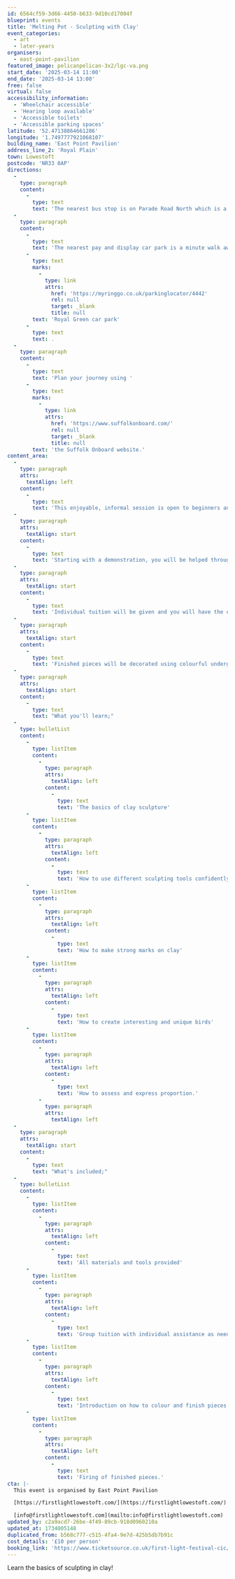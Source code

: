 ```yaml
---
id: 6564cf59-3d66-4450-b633-9d10cd17004f
blueprint: events
title: 'Melting Pot - Sculpting with Clay'
event_categories:
  - art
  - later-years
organisers:
  - east-point-pavilion
featured_image: pelicanpelican-3x2/lgc-va.png
start_date: '2025-03-14 11:00'
end_date: '2025-03-14 13:00'
free: false
virtual: false
accessibility_information:
  - 'Wheelchair accessible'
  - 'Hearing loop available'
  - 'Accessible toilets'
  - 'Accessible parking spaces'
latitude: '52.47138864661286'
longitude: '1.7497777921068107'
building_name: 'East Point Pavilion'
address_line_2: 'Royal Plain'
town: Lowestoft
postcode: 'NR33 0AP'
directions:
  -
    type: paragraph
    content:
      -
        type: text
        text: 'The nearest bus stop is on Parade Road North which is a three minute walk from East Point Pavilion. There is a selection of buses which connect us to the town centre for example, No X2, X22 and 109.'
  -
    type: paragraph
    content:
      -
        type: text
        text: 'The nearest pay and display car park is a minute walk away at '
      -
        type: text
        marks:
          -
            type: link
            attrs:
              href: 'https://myringgo.co.uk/parkinglocator/4442'
              rel: null
              target: _blank
              title: null
        text: 'Royal Green car park'
      -
        type: text
        text: .
  -
    type: paragraph
    content:
      -
        type: text
        text: 'Plan your journey using '
      -
        type: text
        marks:
          -
            type: link
            attrs:
              href: 'https://www.suffolkonboard.com/'
              rel: null
              target: _blank
              title: null
        text: 'the Suffolk Onboard website.'
content_area:
  -
    type: paragraph
    attrs:
      textAlign: left
    content:
      -
        type: text
        text: 'This enjoyable, informal session is open to beginners and more experienced alike. It is a lovely way to get an introduction to sculpture or to refine the skills you already have.'
  -
    type: paragraph
    attrs:
      textAlign: start
    content:
      -
        type: text
        text: 'Starting with a demonstration, you will be helped through the process of creating a bird sculpture in clay using different tools, and shown how to assess and express proportions with your work.'
  -
    type: paragraph
    attrs:
      textAlign: start
    content:
      -
        type: text
        text: 'Individual tuition will be given and you will have the opportunity to create a unique bird of your own.'
  -
    type: paragraph
    attrs:
      textAlign: start
    content:
      -
        type: text
        text: 'Finished pieces will be decorated using colourful underglazes and then will be fired at the studio and ready for collection in approximately 2-3 weeks.'
  -
    type: paragraph
    attrs:
      textAlign: start
    content:
      -
        type: text
        text: "What you'll learn;"
  -
    type: bulletList
    content:
      -
        type: listItem
        content:
          -
            type: paragraph
            attrs:
              textAlign: left
            content:
              -
                type: text
                text: 'The basics of clay sculpture'
      -
        type: listItem
        content:
          -
            type: paragraph
            attrs:
              textAlign: left
            content:
              -
                type: text
                text: 'How to use different sculpting tools confidently'
      -
        type: listItem
        content:
          -
            type: paragraph
            attrs:
              textAlign: left
            content:
              -
                type: text
                text: 'How to make strong marks on clay'
      -
        type: listItem
        content:
          -
            type: paragraph
            attrs:
              textAlign: left
            content:
              -
                type: text
                text: 'How to create interesting and unique birds'
      -
        type: listItem
        content:
          -
            type: paragraph
            attrs:
              textAlign: left
            content:
              -
                type: text
                text: 'How to assess and express proportion.'
          -
            type: paragraph
            attrs:
              textAlign: left
  -
    type: paragraph
    attrs:
      textAlign: start
    content:
      -
        type: text
        text: "What's included;"
  -
    type: bulletList
    content:
      -
        type: listItem
        content:
          -
            type: paragraph
            attrs:
              textAlign: left
            content:
              -
                type: text
                text: 'All materials and tools provided'
      -
        type: listItem
        content:
          -
            type: paragraph
            attrs:
              textAlign: left
            content:
              -
                type: text
                text: 'Group tuition with individual assistance as needed'
      -
        type: listItem
        content:
          -
            type: paragraph
            attrs:
              textAlign: left
            content:
              -
                type: text
                text: 'Introduction on how to colour and finish pieces'
      -
        type: listItem
        content:
          -
            type: paragraph
            attrs:
              textAlign: left
            content:
              -
                type: text
                text: 'Firing of finished pieces.'
cta: |-
  This event is organised by East Point Pavilion

  [https://firstlightlowestoft.com/](https://firstlightlowestoft.com/)

  [info@firstlightlowestoft.com](mailto:info@firstlightlowestoft.com)
updated_by: c2a9acd7-26be-4f49-89cb-918d0960210a
updated_at: 1734005148
duplicated_from: b568c777-c515-4fa4-9e7d-425b5db7b91c
cost_details: '£10 per person'
booking_link: 'https://www.ticketsource.co.uk/first-light-festival-cic/melting-pot-sculpting-in-clay-taster-session/e-mebxxj'
---
```

Learn the basics of sculpting in clay!